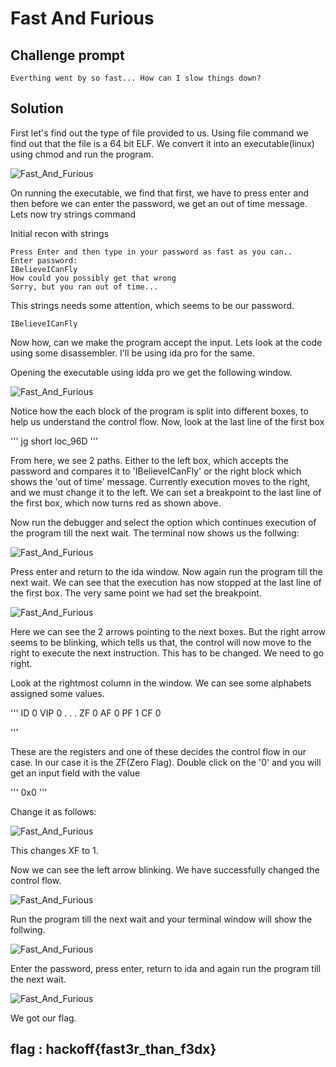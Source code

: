 # Fast And  Furious

## Challenge prompt
```
Everthing went by so fast... How can I slow things down?
```

## **Solution**

First let's find out the type of file provided to us.
Using file <file> command we find out that the file is a 64 bit ELF.
We convert it into an executable(linux) using chmod and run the program.

![Fast_And_Furious](https://github.com/ajaysram/hackoff/blob/master/Fast_And_Furious/img/FastAndFurious1.png)

On running the executable, we find that first, we have to press enter and then before we can enter the password, we get an out of time message.
Lets now try strings command

Initial recon with strings
```
Press Enter and then type in your password as fast as you can..
Enter password:
IBelieveICanFly
How could you possibly get that wrong
Sorry, but you ran out of time...
```

This strings needs some attention, which seems to be our password.
```
IBelieveICanFly
```

Now how, can we make the program accept the input. Lets look at the code using some disassembler. I'll be using ida pro for the same.

Opening the executable using idda pro we get the following window.

![Fast_And_Furious](https://github.com/ajaysram/hackoff/blob/master/Fast_And_Furious/img/FastAndFurious2.png)

Notice how the each block of the program is split into different boxes, to help us understand the control flow.
Now, look at the last line of the first box 

'''
jg	short loc_96D
'''

From here, we see 2 paths. Either to the left box, which accepts the password and compares it to 'IBelieveICanFly' or the right block which shows the 'out of time' message. Currently execution moves to the right, and we must change it to the left.
We can set a breakpoint to the last line of the first box, which now turns red as shown above.

Now run the debugger and select the option which continues execution of the program till the next wait. The terminal now shows us the follwing:  

![Fast_And_Furious](https://github.com/ajaysram/hackoff/blob/master/Fast_And_Furious/img/FastAndFurious3.png)

Press enter and return to the ida window. Now again run the program till the next wait. We can see that the execution has now stopped at the last line of the first box. The very same point we had set the breakpoint.

![Fast_And_Furious](https://github.com/ajaysram/hackoff/blob/master/Fast_And_Furious/img/FastAndFurious4.png)

Here we can see the 2 arrows pointing to the next boxes. But the right arrow seems to be blinking, which tells us that, the control will now move to the right to execute the next instruction. This has to be changed. We need to go right.

Look at the rightmost column in the window. We can see some alphabets assigned some values. 

'''
ID	0
VIP	0
.
.
.
ZF	0
AF	0
PF	1
CF	0

'''

These are the registers and one of these decides the control flow in our case. In our case it is the ZF(Zero Flag). Double click on the '0' and you will get an input field with the value

'''
0x0
'''

Change it as follows:

![Fast_And_Furious](https://github.com/ajaysram/hackoff/blob/master/Fast_And_Furious/img/FastAndFurious5.png)

This changes XF to 1.

Now we can see the left arrow blinking. We have successfully changed the control flow.

![Fast_And_Furious](https://github.com/ajaysram/hackoff/blob/master/Fast_And_Furious/img/FastAndFurious6.png)

Run the program till the next wait and your terminal window will show the follwing.

![Fast_And_Furious](https://github.com/ajaysram/hackoff/blob/master/Fast_And_Furious/img/FastAndFurious7.png)

Enter the password, press enter, return to ida and again run the program till the next wait.

![Fast_And_Furious](https://github.com/ajaysram/hackoff/blob/master/Fast_And_Furious/img/FastAndFurious8.png)

We got our flag.


## flag : hackoff{fast3r_than_f3dx}

